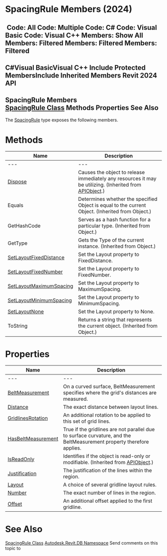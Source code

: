 # SpacingRule Members (2024)

﻿
 Code: All Code: Multiple Code: C# Code: Visual Basic Code: Visual C++  Members: Show All Members: Filtered Members: Filtered Members: Filtered   
---  
C#Visual BasicVisual C++
Include Protected MembersInclude Inherited Members
Revit 2024 API  
---  
SpacingRule Members  
[SpacingRule Class](d8a51fa2-f3cd-5f12-d8cc-87c3888570f9.md "SpacingRule Class") Methods Properties See Also  
---  
The [SpacingRule](d8a51fa2-f3cd-5f12-d8cc-87c3888570f9.md "SpacingRule Class") type exposes the following members.
# Methods
| Name | Description |
| --- | --- |
| --- | --- | --- |
| [Dispose](7c03212a-b587-1c89-3912-efea0d2619c5.md "Dispose Method") | Causes the object to release immediately any resources it may be utilizing. (Inherited from [APIObject](beb86ef5-39ad-3f0d-0cd9-0c929387a2bb.md "APIObject Class").) |
| Equals | Determines whether the specified Object is equal to the current Object. (Inherited from Object.) |
| GetHashCode | Serves as a hash function for a particular type.  (Inherited from Object.) |
| GetType | Gets the Type of the current instance. (Inherited from Object.) |
| [SetLayoutFixedDistance](edd66d59-402c-173b-a569-2c5dee2b2262.md "SetLayoutFixedDistance Method") | Set the Layout property to FixedDistance. |
| [SetLayoutFixedNumber](1c322ba1-30eb-1321-c005-d5bacb3803e0.md "SetLayoutFixedNumber Method") | Set the Layout property to FixedNumber. |
| [SetLayoutMaximumSpacing](989559a9-dd62-1afc-8fd9-03e0090ae710.md "SetLayoutMaximumSpacing Method") | Set the Layout property to MaximumSpacing. |
| [SetLayoutMinimumSpacing](fbb5437c-cea9-1d12-a3af-460612c1f015.md "SetLayoutMinimumSpacing Method") | Set the Layout property to MinimumSpacing. |
| [SetLayoutNone](c0298fa3-d629-0e9f-ba28-421e6b4f0c4d.md "SetLayoutNone Method") | Set the Layout property to None. |
| ToString | Returns a string that represents the current object. (Inherited from Object.) |

# Properties
| Name | Description |
| --- | --- |
| --- | --- | --- |
| [BeltMeasurement](41ab13a2-7c5b-0a3d-354e-e801b1834950.md "BeltMeasurement Property") | On a curved surface, BeltMeasurement specifies where the grid's distances are measured. |
| [Distance](c9e2d38e-0c4b-6ed7-3219-9bf06d2b9a1c.md "Distance Property") | The exact distance between layout lines. |
| [GridlinesRotation](dd4ee219-0266-80c3-a5ad-650393655b41.md "GridlinesRotation Property") | An additional rotation to be applied to this set of grid lines. |
| [HasBeltMeasurement](2c0a2c77-c552-8e57-f8d1-092b25ea64cf.md "HasBeltMeasurement Property") | True if the gridlines are not parallel due to surface curvature, and the BeltMeasurement property therefore applies. |
| [IsReadOnly](d516bcd2-a3fd-a578-58f6-f1add979bd07.md "IsReadOnly Property") | Identifies if the object is read-only or modifiable. (Inherited from [APIObject](beb86ef5-39ad-3f0d-0cd9-0c929387a2bb.md "APIObject Class").) |
| [Justification](4f18c1c2-1a66-64cb-42f6-5e50f92b4761.md "Justification Property") | The justification of the lines within the region. |
| [Layout](81018421-ab61-9115-b171-c359e557f49e.md "Layout Property") | A choice of several gridline layout rules. |
| [Number](be695e07-d921-1acb-3d96-7879f9fefeb2.md "Number Property") | The exact number of lines in the region. |
| [Offset](e8e9b620-24c2-bd3e-f8aa-df97dc12702b.md "Offset Property") | An additional offset applied to the first gridline. |

# See Also
[SpacingRule Class](d8a51fa2-f3cd-5f12-d8cc-87c3888570f9.md "SpacingRule Class")
[Autodesk.Revit.DB Namespace](87546ba7-461b-c646-cbb1-2cb8f5bff8b2.md "Autodesk.Revit.DB Namespace")
Send comments on this topic to 